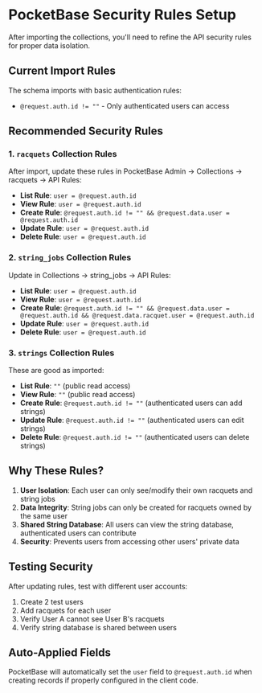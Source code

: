# PocketBase Security Rules Setup

After importing the collections, you'll need to refine the API security rules for proper data isolation.

## Current Import Rules
The schema imports with basic authentication rules:
- `@request.auth.id != ""` - Only authenticated users can access

## Recommended Security Rules

### 1. `racquets` Collection Rules
After import, update these rules in PocketBase Admin → Collections → racquets → API Rules:

- **List Rule**: `user = @request.auth.id`
- **View Rule**: `user = @request.auth.id`
- **Create Rule**: `@request.auth.id != "" && @request.data.user = @request.auth.id`
- **Update Rule**: `user = @request.auth.id`
- **Delete Rule**: `user = @request.auth.id`

### 2. `string_jobs` Collection Rules
Update in Collections → string_jobs → API Rules:

- **List Rule**: `user = @request.auth.id`
- **View Rule**: `user = @request.auth.id`
- **Create Rule**: `@request.auth.id != "" && @request.data.user = @request.auth.id && @request.data.racquet.user = @request.auth.id`
- **Update Rule**: `user = @request.auth.id`
- **Delete Rule**: `user = @request.auth.id`

### 3. `strings` Collection Rules
These are good as imported:

- **List Rule**: `""` (public read access)
- **View Rule**: `""` (public read access)
- **Create Rule**: `@request.auth.id != ""` (authenticated users can add strings)
- **Update Rule**: `@request.auth.id != ""` (authenticated users can edit strings)
- **Delete Rule**: `@request.auth.id != ""` (authenticated users can delete strings)

## Why These Rules?

1. **User Isolation**: Each user can only see/modify their own racquets and string jobs
2. **Data Integrity**: String jobs can only be created for racquets owned by the same user
3. **Shared String Database**: All users can view the string database, authenticated users can contribute
4. **Security**: Prevents users from accessing other users' private data

## Testing Security
After updating rules, test with different user accounts:
1. Create 2 test users
2. Add racquets for each user
3. Verify User A cannot see User B's racquets
4. Verify string database is shared between users

## Auto-Applied Fields
PocketBase will automatically set the `user` field to `@request.auth.id` when creating records if properly configured in the client code.